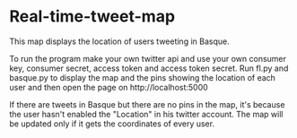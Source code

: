 Real-time-tweet-map
==========================================

This map displays the location of users tweeting in Basque. 

To run the program make your own twitter api and use your own consumer key, consumer secret, access token and access
token secret.
Run fl.py and basque.py to display the map and the pins showing the location of each user 
and then open the page on http://localhost:5000 

If there are tweets in Basque but there are no pins in the map, it's because the user hasn't enabled the "Location" in 
his twitter account. The map will be updated only if it gets the coordinates of every user. 
